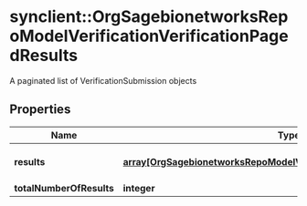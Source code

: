 # synclient::OrgSagebionetworksRepoModelVerificationVerificationPagedResults

A paginated list of VerificationSubmission objects

## Properties
Name | Type | Description | Notes
------------ | ------------- | ------------- | -------------
**results** | [**array[OrgSagebionetworksRepoModelVerificationVerificationSubmission]**](org.sagebionetworks.repo.model.verification.VerificationSubmission.md) | The list of results for this page | [optional] 
**totalNumberOfResults** | **integer** |  | [optional] 


